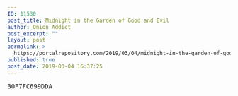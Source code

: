 ```yaml
---
ID: 11530
post_title: Midnight in the Garden of Good and Evil
author: Onion Addict
post_excerpt: ""
layout: post
permalink: >
  https://portalrepository.com/2019/03/04/midnight-in-the-garden-of-good-and-evil/
published: true
post_date: 2019-03-04 16:37:25
---
```

<pre>30F7FC699DDA</pre>